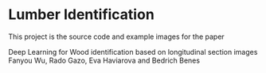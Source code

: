 # Lumber Identification
This project is the source code and example images for the paper

Deep Learning for Wood identification based on longitudinal section images 
Fanyou Wu, Rado Gazo, Eva Haviarova and Bedrich Benes 

